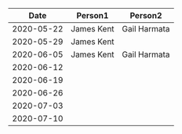 | Date       | Person1    | Person2 |
|------------|------------|---------|
| 2020-05-22 | James Kent | Gail Harmata|
| 2020-05-29 | James Kent |         |
| 2020-06-05 | James Kent | Gail Harmata |
| 2020-06-12 |            |         |
| 2020-06-19 |            |         |
| 2020-06-26 |            |         |
| 2020-07-03 |            |         |
| 2020-07-10 |            |         |

